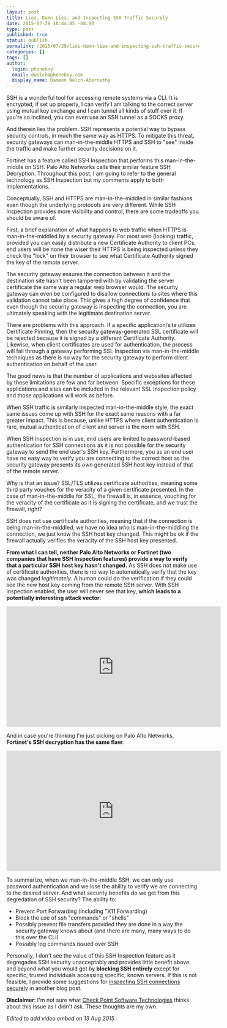```yaml
---
layout: post
title: Lies, Damn Lies, and Inspecting SSH Traffic Securely
date: 2015-07-29 16:44:05 -08:00
type: post
published: true
status: publish
permalink: /2015/07/29/lies-damn-lies-and-inspecting-ssh-traffic-securely/
categories: []
tags: []
author:
  login: phoneboy
  email: dwelch@phoneboy.com
  display_name: Dameon Welch-Abernathy
---
```

SSH is a wonderful tool for accessing remote systems via a CLI. It is encrypted, if set up properly, I can verify I am talking to the correct server using mutual key exchange and I can tunnel all kinds of stuff over it. If you're so inclined, you can even use an SSH tunnel as a SOCKS proxy. 

And therein lies the problem. SSH represents a potential way to bypass security controls, in much the same way as HTTPS. To mitigate this threat, security gateways can man-in-the-middle HTTPS and SSH to "see" inside the traffic and make further security decisions on it. 

Fortinet has a feature called SSH Inspection that performs this man-in-the-middle on SSH. Palo Alto Networks calls their similar feature SSH Decryption. Throughout this post, I am going to refer to the general technology as SSH Inspection but my comments apply to both implementations. 

Conceptually, SSH and HTTPS are man-in-the-middled in similar fashions even though the underlying protocols are very different. While SSH Inspection provides more visibility and control, there are some tradeoffs you should be aware of. 

First, a brief explanation of what happens to web traffic when HTTPS is man-in-the-middled by a security gateway. For most web (looking) traffic, provided you can easily distribute a new Certificate Authority to client PCs, end users will be none the wiser their HTTPS is being inspected unless they check the "lock" on their browser to see what Certificate Authority signed the key of the remote server.

The security gateway ensures the connection between it and the destination site hasn't been tampered with by validating the server certificate the same way a regular web browser would. The security gateway can even be configured to disallow connections to sites where this validation cannot take place. This gives a high degree of confidence that even though the security gateway is inspecting the connection, you are ultimately speaking with the legitimate destination server.

There are problems with this approach. If a specific application/site utilizes Certificate Pinning, then the security gateway-generated SSL certificate will be rejected because it is signed by a different Certificate Authority. Likewise, when client certificates are used for authentication, the process will fail through a gateway performing SSL Inspection via man-in-the-middle techniques as there is no way for the security gateway to perform client authentication on behalf of the user.

The good news is that the number of applications and webssites affected by these limitations are few and far between. Specific exceptions for these applications and sites can be included in the relevant SSL Inspection policy and those applications will work as before.

When SSH traffic is similarly inspected man-in-the-middle style, the exact same issues come up with SSH for the exact same reasons with a far greater impact. This is because, unlike HTTPS where client authentication is rare, mutual authentication of client and server is the norm with SSH.

When SSH Inspection is in use, end users are limited to password-based authentication for SSH connections as it is not possible for the security gateway to send the end user's SSH key. Furthermore, you as an end user have no easy way to verify you are connecting to the correct host as the security gateway presents its *own* generated SSH host key instead of that of the remote server.

Why is that an issue? SSL/TLS utilizes certificate authorities, meaning some third party vouches for the veracity of a given certificate presented. In the case of man-in-the-middle for SSL, the firewall is, in essence, vouching for the veracity of the certificate as it is signing the certificate, and we trust the firewall, right?

SSH does not use certificate authorities, meaning that if the connection is being man-in-the-middled, we have no idea *who* is man-in-the-middling the connection, we just know the SSH host key changed. This might be ok if the firewall actually verifies the veracity of the SSH host key presented. 

**From what I can tell, neither Palo Alto Networks or Fortinet (two companies that have SSH Inspection features) provide a way to verify that a particular SSH host key hasn't changed.** As SSH does not make use of certificate authorities, there is no way to automatically verify that the key was changed *legitimately*. A human could do the verification if they could see the new host key coming from the remote SSH server. With SSH Inspection enabled, the user will never see that key, **which leads to a potentially interesting attack vector**:

<center><iframe width="560" height="315" src="https://www.youtube.com/embed/ACxNbkTo1qQ" frameborder="0" allowfullscreen></iframe></center>

And in case you're thinking I'm just picking on Palo Alto Networks, **Fortinet's SSH decryption has the same flaw**:

<center><iframe width="560" height="315" src="https://www.youtube.com/embed/JUHfbj9O4RQ" frameborder="0" allowfullscreen></iframe></center>

To summarize, when we man-in-the-middle SSH, we can only use password authentication and we lose the ability to verify we are connecting to the desired server. And what security benefits do we get from this degredation of SSH security? The ability to:

* Prevent Port Forwarding (including "X11 Forwarding)
* Block the use of ssh "commands" or "shells" 
* Possibly prevent file transfers provided they are done in a way the security gateway knows about (and there are many, many ways to do this over the CLI)
* Possibly log commands issued over SSH

Personally, I don't see the value of this SSH Inspection feature as it degregades SSH security unacceptably and provides little benefit above and beyond what you would get by **blocking SSH entirely** except for specific, trusted individuals accessing specific, known servers. If this is not feasible, I provide some suggestions for [inspecting SSH connections securely](http://securitytheater.phoneboy.com/2015/07/30/the-right-way-to-inspect-ssh-connections/) in another blog post.

**Disclaimer**: I'm not sure what [Check Point Software Technologies](https://www.checkpoint.com) thinks about this issue as I didn't ask. These thoughts are my own.

*Edited to add video embed on 13 Aug 2015*
